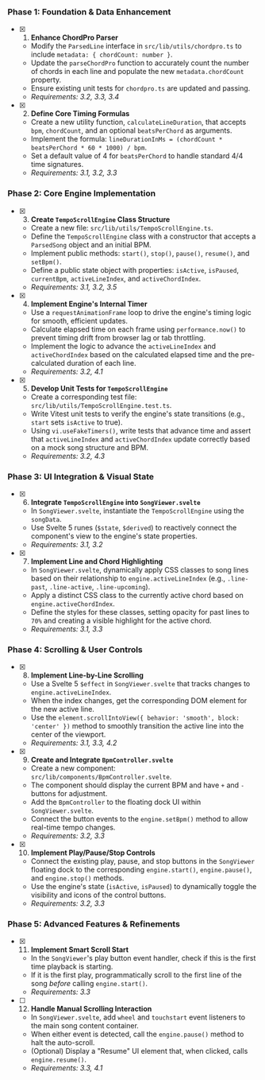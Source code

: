 ### Phase 1: Foundation & Data Enhancement
- [x] 1. **Enhance ChordPro Parser**
    -   Modify the `ParsedLine` interface in `src/lib/utils/chordpro.ts` to include `metadata: { chordCount: number }`.
    -   Update the `parseChordPro` function to accurately count the number of chords in each line and populate the new `metadata.chordCount` property.
    -   Ensure existing unit tests for `chordpro.ts` are updated and passing.
    -   _Requirements: 3.2, 3.3, 3.4_

- [x] 2. **Define Core Timing Formulas**
    -   Create a new utility function, `calculateLineDuration`, that accepts `bpm`, `chordCount`, and an optional `beatsPerChord` as arguments.
    -   Implement the formula: `lineDurationInMs = (chordCount * beatsPerChord * 60 * 1000) / bpm`.
    -   Set a default value of 4 for `beatsPerChord` to handle standard 4/4 time signatures.
    -   _Requirements: 3.1, 3.2, 3.3_

### Phase 2: Core Engine Implementation
- [x] 3. **Create `TempoScrollEngine` Class Structure**
    -   Create a new file: `src/lib/utils/TempoScrollEngine.ts`.
    -   Define the `TempoScrollEngine` class with a constructor that accepts a `ParsedSong` object and an initial BPM.
    -   Implement public methods: `start()`, `stop()`, `pause()`, `resume()`, and `setBpm()`.
    -   Define a public state object with properties: `isActive`, `isPaused`, `currentBpm`, `activeLineIndex`, and `activeChordIndex`.
    -   _Requirements: 3.1, 3.2, 3.5_

- [x] 4. **Implement Engine's Internal Timer**
    -   Use a `requestAnimationFrame` loop to drive the engine's timing logic for smooth, efficient updates.
    -   Calculate elapsed time on each frame using `performance.now()` to prevent timing drift from browser lag or tab throttling.
    -   Implement the logic to advance the `activeLineIndex` and `activeChordIndex` based on the calculated elapsed time and the pre-calculated duration of each line.
    -   _Requirements: 3.2, 4.1_

- [x] 5. **Develop Unit Tests for `TempoScrollEngine`**
    -   Create a corresponding test file: `src/lib/utils/TempoScrollEngine.test.ts`.
    -   Write Vitest unit tests to verify the engine's state transitions (e.g., `start` sets `isActive` to true).
    -   Using `vi.useFakeTimers()`, write tests that advance time and assert that `activeLineIndex` and `activeChordIndex` update correctly based on a mock song structure and BPM.
    -   _Requirements: 3.2, 4.3_

### Phase 3: UI Integration & Visual State
- [x] 6. **Integrate `TempoScrollEngine` into `SongViewer.svelte`**
    -   In `SongViewer.svelte`, instantiate the `TempoScrollEngine` using the `songData`.
    -   Use Svelte 5 runes (`$state`, `$derived`) to reactively connect the component's view to the engine's state properties.
    -   _Requirements: 3.1, 3.2_

- [x] 7. **Implement Line and Chord Highlighting**
    -   In `SongViewer.svelte`, dynamically apply CSS classes to song lines based on their relationship to `engine.activeLineIndex` (e.g., `.line-past`, `.line-active`, `.line-upcoming`).
    -   Apply a distinct CSS class to the currently active chord based on `engine.activeChordIndex`.
    -   Define the styles for these classes, setting opacity for past lines to `70%` and creating a visible highlight for the active chord.
    -   _Requirements: 3.1, 3.3_

### Phase 4: Scrolling & User Controls
- [x] 8. **Implement Line-by-Line Scrolling**
    -   Use a Svelte 5 `$effect` in `SongViewer.svelte` that tracks changes to `engine.activeLineIndex`.
    -   When the index changes, get the corresponding DOM element for the new active line.
    -   Use the `element.scrollIntoView({ behavior: 'smooth', block: 'center' })` method to smoothly transition the active line into the center of the viewport.
    -   _Requirements: 3.1, 3.3, 4.2_

- [x] 9. **Create and Integrate `BpmController.svelte`**
    -   Create a new component: `src/lib/components/BpmController.svelte`.
    -   The component should display the current BPM and have `+` and `-` buttons for adjustment.
    -   Add the `BpmController` to the floating dock UI within `SongViewer.svelte`.
    -   Connect the button events to the `engine.setBpm()` method to allow real-time tempo changes.
    -   _Requirements: 3.2, 3.3_

- [x] 10. **Implement Play/Pause/Stop Controls**
    -   Connect the existing play, pause, and stop buttons in the `SongViewer` floating dock to the corresponding `engine.start()`, `engine.pause()`, and `engine.stop()` methods.
    -   Use the engine's state (`isActive`, `isPaused`) to dynamically toggle the visibility and icons of the control buttons.
    -   _Requirements: 3.2, 3.3_

### Phase 5: Advanced Features & Refinements
- [x] 11. **Implement Smart Scroll Start**
    -   In the `SongViewer`'s play button event handler, check if this is the first time playback is starting.
    -   If it is the first play, programmatically scroll to the first line of the song *before* calling `engine.start()`.
    -   _Requirements: 3.3_

- [ ] 12. **Handle Manual Scrolling Interaction**
    -   In `SongViewer.svelte`, add `wheel` and `touchstart` event listeners to the main song content container.
    -   When either event is detected, call the `engine.pause()` method to halt the auto-scroll.
    -   (Optional) Display a "Resume" UI element that, when clicked, calls `engine.resume()`.
    -   _Requirements: 3.3, 4.1_